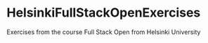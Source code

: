# HelsinkiFullStackOpenExercises
Exercises from the course Full Stack Open from Helsinki University
